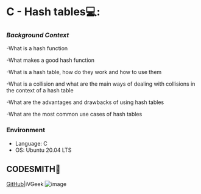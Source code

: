 # C - Hash tables💻:

### *Background Context*

-What is a hash function

-What makes a good hash function

-What is a hash table, how do they work and how to use them

-What is a collision and what are the main ways of dealing with collisions in the context of a hash table

-What are the advantages and drawbacks of using hash tables

-What are the most common use cases of hash tables



### Environment
* Language: C
* OS: Ubuntu 20.04 LTS

## CODESMITH🦊

[GitHub](https://github.com/iVGeek)|iVGeek
![image](https://s3.amazonaws.com/alx-intranet.hbtn.io/uploads/medias/2020/9/5ebbea5dea5a575b38243d597604000715982925.gif?X-Amz-Algorithm=AWS4-HMAC-SHA256&X-Amz-Credential=AKIARDDGGGOUSBVO6H7D%2F20230106%2Fus-east-1%2Fs3%2Faws4_request&X-Amz-Date=20230106T204231Z&X-Amz-Expires=86400&X-Amz-SignedHeaders=host&X-Amz-Signature=3616465ddfc1d4931dbedec50f418d718fe4ba5824c9a49bc33a382fb8fd43f0)
